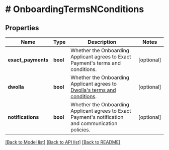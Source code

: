 # # OnboardingTermsNConditions

## Properties

Name | Type | Description | Notes
------------ | ------------- | ------------- | -------------
**exact_payments** | **bool** | Whether the Onboarding Applicant agrees to Exact Payment&#39;s terms and conditions. | [optional]
**dwolla** | **bool** | Whether the Onboarding Applicant agrees to [Dwolla&#39;s terms and conditions](https://www.dwolla.com/legal/platform-agreement/). | [optional]
**notifications** | **bool** | Whether the Onboarding Applicant agrees to Exact Payment&#39;s notification and communication policies. | [optional]

[[Back to Model list]](../../README.md#models) [[Back to API list]](../../README.md#endpoints) [[Back to README]](../../README.md)
